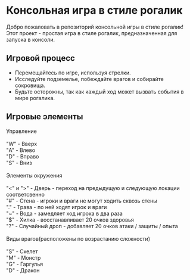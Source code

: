 # Консольная игра в стиле рогалик

Добро пожаловать в репозиторий консольной игры в стиле рогалик! Этот проект - простая игра в стиле рогалик, предназначенная для запуска в консоли.

## Игровой процесс

- Перемещайтесь по игре, используя стрелки.
- Исследуйте подземелье, побеждайте врагов и собирайте сокровища.
- Будьте осторожны, так как каждый ход может вызвать события в мире рогалика.

## Игровые элементы
Управление<br /><br />
"W" - Вверх<br />
"A" - Влево<br />
"D" - Вправо<br />
"S" - Вниз<br /><br />
Элементы окружения<br /><br />
"<" и ">" - Дверь - переход на предыдущую и следующую локации соответсвенно <br />
"#" - Стена - игроки и враги не могут ходить сквозь стены <br />
"." - Трава - по ней ходят игрок и враги <br />
"~" - Вода - замедляет ход игрока в два раза <br />
"$" - Хилка - восстанавливает 20 очков здоровья <br />
"?" - Случайный дроп - добавляет 20 очков атаки / защиты / опыта  <br /><br />
Виды врагов(расположены по возрастанию сложности)<br /><br />
"S" - Скелет<br />
"M" - Монстр<br />
"G" - Гаргулья<br />
"D" - Дракон
